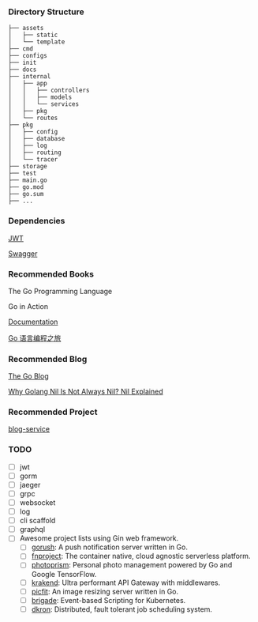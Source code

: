 



### Directory Structure


```text
├── assets
│   ├── static
│   └── template
├── cmd
├── configs
├── init
├── docs
├── internal
│   ├── app
│   │   ├── controllers
│   │   ├── models
│   │   └── services
│   ├── pkg
│   └── routes
├── pkg
│   ├── config
│   ├── database
│   ├── log
│   ├── routing
│   └── tracer 
├── storage
├── test
├── main.go
├── go.mod
├── go.sum
├── ...
```



### Dependencies

[JWT](https://github.com/golang-jwt/jwt)

[Swagger](https://github.com/swaggo/swag)



### Recommended Books

The Go Programming Language

Go in Action

[Documentation](https://golang.org/doc/)

[Go 语言编程之旅](https://golang2.eddycjy.com/)



### Recommended Blog

[The Go Blog](https://blog.golang.org/)

[Why Golang Nil Is Not Always Nil? Nil Explained](https://codefibershq.com/blog/golang-why-nil-is-not-always-nil)




### Recommended Project

[blog-service](https://github.com/go-programming-tour-book/blog-service)


### TODO 

- [ ] jwt
- [ ] gorm
- [ ] jaeger
- [ ] grpc
- [ ] websocket
- [ ] log
- [ ] cli scaffold
- [ ] graphql
- [ ] Awesome project lists using Gin web framework.
  - [ ] [gorush](https://github.com/appleboy/gorush): A push notification server written in Go.
  - [ ] [fnproject](https://github.com/fnproject/fn): The container native, cloud agnostic serverless platform.
  - [ ] [photoprism](https://github.com/photoprism/photoprism): Personal photo management powered by Go and Google TensorFlow.
  - [ ] [krakend](https://github.com/devopsfaith/krakend): Ultra performant API Gateway with middlewares.
  - [ ] [picfit](https://github.com/thoas/picfit): An image resizing server written in Go.
  - [ ] [brigade](https://github.com/brigadecore/brigade): Event-based Scripting for Kubernetes.
  - [ ] [dkron](https://github.com/distribworks/dkron): Distributed, fault tolerant job scheduling system.